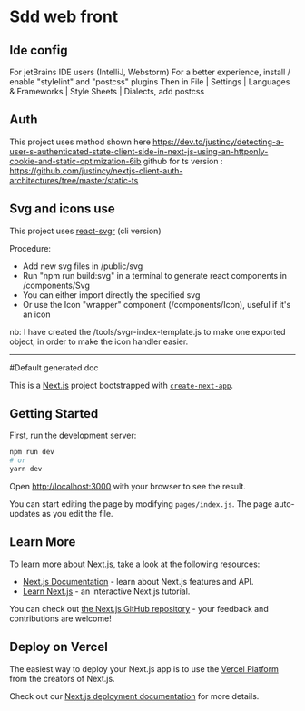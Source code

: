 # Sdd web front

## Ide config
For jetBrains IDE users (IntelliJ, Webstorm)
For a better experience, install / enable "stylelint" and "postcss" plugins
Then in File | Settings | Languages & Frameworks | Style Sheets | Dialects, add postcss

## Auth
This project uses method shown here https://dev.to/justincy/detecting-a-user-s-authenticated-state-client-side-in-next-js-using-an-httponly-cookie-and-static-optimization-6ib
github for ts version : https://github.com/justincy/nextjs-client-auth-architectures/tree/master/static-ts


## Svg and icons use
This project uses [react-svgr](https://react-svgr.com/docs/cli/) (cli version)

Procedure:
- Add new svg files in /public/svg
- Run "npm run build:svg" in a terminal to generate react components in /components/Svg
- You can either import directly the specified svg
- Or use the Icon "wrapper" component (/components/Icon), useful if it's an icon

nb: I have created the /tools/svgr-index-template.js to make one exported object, 
in order to make the icon handler easier.

---
#Default generated doc

This is a [Next.js](https://nextjs.org/) project bootstrapped with [`create-next-app`](https://github.com/vercel/next.js/tree/canary/packages/create-next-app).

## Getting Started

First, run the development server:

```bash
npm run dev
# or
yarn dev
```

Open [http://localhost:3000](http://localhost:3000) with your browser to see the result.

You can start editing the page by modifying `pages/index.js`. The page auto-updates as you edit the file.

## Learn More

To learn more about Next.js, take a look at the following resources:

- [Next.js Documentation](https://nextjs.org/docs) - learn about Next.js features and API.
- [Learn Next.js](https://nextjs.org/learn) - an interactive Next.js tutorial.

You can check out [the Next.js GitHub repository](https://github.com/vercel/next.js/) - your feedback and contributions are welcome!

## Deploy on Vercel

The easiest way to deploy your Next.js app is to use the [Vercel Platform](https://vercel.com/import?utm_medium=default-template&filter=next.js&utm_source=create-next-app&utm_campaign=create-next-app-readme) from the creators of Next.js.

Check out our [Next.js deployment documentation](https://nextjs.org/docs/deployment) for more details.
